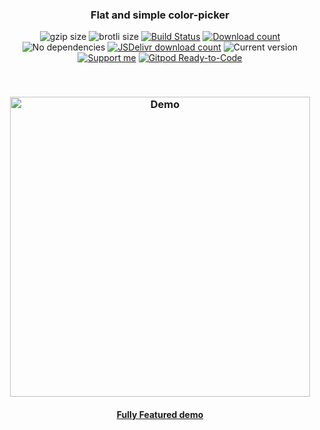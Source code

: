 <h3 align="center">
    Flat and simple color-picker
</h3>

<p align="center">
    <img alt="gzip size" src="https://img.badgesize.io/https://raw.githubusercontent.com/ivanvmat/color-picker/master/dist/color-picker.min.js?compression=gzip&style=flat-square">
    <img alt="brotli size" src="https://img.badgesize.io/https://raw.githubusercontent.com/ivanvmat/color-picker/master/dist/color-picker.min.js?compression=brotli&style=flat-square">
    <a href="https://travis-ci.org/ivanvmat/color-picker"><img alt="Build Status" src="https://img.shields.io/travis/ivanvmat/color-picker.svg?style=popout-square"></a>
    <a href="https://www.npmjs.com/package/@ivanvmat/color-picker"><img alt="Download count" src="https://img.shields.io/npm/dm/@ivanvmat/color-picker.svg?style=popout-square"></a>
    <img alt="No dependencies" src="https://img.shields.io/badge/dependencies-none-27ae60.svg?style=popout-square">
    <a href="https://www.jsdelivr.com/package/npm/@ivanvmat/color-picker"><img alt="JSDelivr download count" src="https://data.jsdelivr.com/v1/package/npm/@ivanvmat/color-picker/badge"></a>
    <img alt="Current version" src="https://img.shields.io/github/tag/ivanvmat/color-picker.svg?color=3498DB&label=version&style=flat-square">
    <a href="https://github.com/sponsors/ivanvmat"><img alt="Support me" src="https://img.shields.io/badge/github-support-3498DB.svg?style=popout-square"></a>
    <a href="https://gitpod.io/#https://github.com/ivanvmat/color-picker"><img alt="Gitpod Ready-to-Code" src="https://img.shields.io/badge/Gitpod-Ready--to--Code-blue?logo=gitpod&style=popout-square"/></a>
</p>

<br>

<h3 align="center">
    <img alt="Demo" src="assets/demo.gif" width="480"/>
</h3>

<h4 align="center">
    <a href="https://ivanvmat.github.io/color-picker/">Fully Featured demo</a>
</h4>